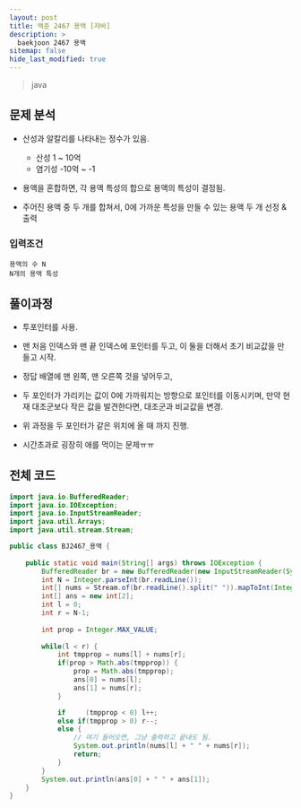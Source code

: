 ```yaml
---
layout: post
title: 백준 2467 용액 [자바]
description: >
  baekjoon 2467 용액
sitemap: false
hide_last_modified: true
---
```


> java

## 문제 분석

- 산성과 알칼리를 나타내는 정수가 있음.
  - 산성 1 ~ 10억
  - 염기성 -10억 ~ -1

- 용액을 혼합하면, 각 용액 특성의 합으로 용액의 특성이 결정됨.
- 주어진 용액 중 두 개를 합쳐서, 0에 가까운 특성을 만들 수 있는 용액 두 개 선정 & 출력



### 입력조건

```
용액의 수 N
N개의 용액 특성
```



## 풀이과정

- 투포인터를 사용.
- 맨 처음 인덱스와 맨 끝 인덱스에 포인터를 두고, 이 둘을 더해서 초기 비교값을 만들고 시작.
- 정답 배열에 맨 왼쪽, 맨 오른쪽 것을 넣어두고,
- 두 포인터가 가리키는 값이 0에 가까워지는 방향으로 포인터를 이동시키며,
  만약 현재 대조군보다 작은 값을 발견한다면, 대조군과 비교값을 변경.
- 위 과정을 두 포인터가 같은 위치에 올 때 까지 진행.



- 시간초과로 굉장히 애를 먹이는 문제ㅠㅠ



## 전체 코드

```java
import java.io.BufferedReader;
import java.io.IOException;
import java.io.InputStreamReader;
import java.util.Arrays;
import java.util.stream.Stream;

public class BJ2467_용액 {
	
	public static void main(String[] args) throws IOException {
		BufferedReader br = new BufferedReader(new InputStreamReader(System.in));
		int N = Integer.parseInt(br.readLine());
		int[] nums = Stream.of(br.readLine().split(" ")).mapToInt(Integer::parseInt).toArray();
		int[] ans = new int[2];
		int l = 0;
		int r = N-1;
		
		int prop = Integer.MAX_VALUE;
		
		while(l < r) {
			int tmpprop = nums[l] + nums[r];
			if(prop > Math.abs(tmpprop)) {
				prop = Math.abs(tmpprop);
				ans[0] = nums[l];
				ans[1] = nums[r];
			}

			if	   (tmpprop < 0) l++;
			else if(tmpprop > 0) r--;
			else {
				// 여기 들어오면, 그냥 출력하고 끝내도 됨.
				System.out.println(nums[l] + " " + nums[r]);
				return;
			}
		}
		System.out.println(ans[0] + " " + ans[1]);
	}
}
```

